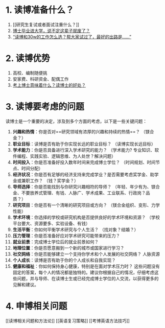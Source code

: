 # 1. 读博准备什么？
1. [[研究生复试或者面试注重什么？]] 
2. [博士毕业进大学，说不定这辈子就废了？ ](https://mp.weixin.qq.com/s/jv3vn5nO0rlZo8AIAsUEEQ)
3. [“读博和30w的工作怎么选？帮大家试过了，最好的出路是……”](https://mp.weixin.qq.com/s/D7UFG7IefI5PiaHsQtqIOQ)
# 2. 读博优势
1. 高校、编制随便挑
2. 安家费、科研资金、配偶工作
3. [考上博士意味着什么？读博士的好处？](https://mp.weixin.qq.com/s/j2LzbW_D2yOc641G1nqjaQ)
# 3. 读博要考虑的问题

读博士是一个重要的决定，涉及到多个方面的考虑，以下是一些关键问题：

1. **兴趣和热情**：你是否对==研究领域有浓厚的兴趣和持续的热情==？
（镁合金？）
2. **职业目标**：读博是否有助于你实现长远的职业目标？
（读博实现长远目标）
3. **学术能力**：你是否具备进行深入学术研究的能力？
（学术能力? 专业知识、软件编程、实践实验、逻辑思维、为人处世？解决问题）
4. **时间投入**：你是否准备好投入数年时间来完成博士学位？
（时间规划、时间节点、时间分配）
5. **经济状况**：你是否有足够的经济支持来完成学业？是否需要考虑奖学金、助学金或兼职工作？
（钱？奖学金？）
6. **导师选择**：你是否能找到与你研究兴趣相符的导师？
（年轻、年少有为、镁合金、不要放养式管理、有钱、人脉广、学术成果、工业联系、行政岗？品质？）
7. **研究项目**：你是否有一个清晰的研究项目或方向？
（镁合金组织、变形、力学性能）
8. **学术环境**：你选择的学校或研究机构是否提供良好的学术环境和资源？
（学校平台要大、资源要多、实验设备、有钱）
9. **生活平衡**：你如何平衡学术研究与个人生活？
（找对象？结婚？）
10. **压力管理**：你是否准备好应对学术研究可能带来的压力？
11. **就业前景**：完成博士学位后的就业前景如何？
12. **地理位置**：你是否愿意搬到一个新的城市或国家进行学习？
13. **社交网络**：你是否能够建立一个支持你学术和个人发展的社交网络？
人脉资源
14. **个人成长**：读博是否有助于你的个人成长和自我实现？
15. **健康和福祉**：你如何保持身心健康，特别是在面对学术压力时？
这些问题没有固定的答案，每个人的情况都是独特的。建议你根据自己的情况，仔细考虑这些问题，并与导师、在读博士生或已经完成博士学位的人交流，以获得更多的见解和建议。

# 4. 申博相关问题
[[读博相关问题和方法论]]
[[英语复习策略]]
[[考博英语方法技巧]]

